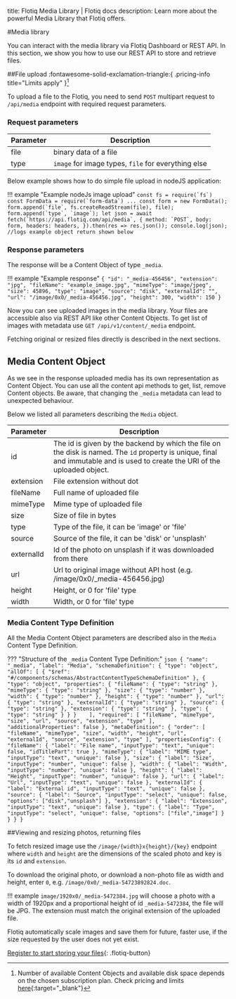 title: Flotiq Media Library | Flotiq docs
description: Learn more about the powerful Media Library that Flotiq offers.

#Media library

You can interact with the media library via Flotiq Dashboard or REST API. In this section, we show you how to use our REST API to store and retrieve files.

##File upload :fontawesome-solid-exclamation-triangle:{ .pricing-info title="Limits apply" }[^1]

To upload a file to the Flotiq, you need to send `POST` multipart request to `/api/media` endpoint with required request parameters.

### Request parameters

| Parameter | Description                                         |
| --------- | --------------------------------------------------- |
| file      | binary data of a file                               |
| type      | `image` for image types, `file` for everything else |

Below example shows how to do simple file upload in nodeJS application:

!!! example "Example nodeJs image upload"
    ```
    const fs = require(`fs`)
    const FormData = require(`form-data`)
    ...
    const form = new FormData();
    form.append(`file`, fs.createReadStream(file), file);
    form.append(`type`, `image`);
    let json = await fetch(`https://api.flotiq.com/api/media`, {
        method: `POST`,
        body: form,
        headers: headers,
    }).then(res => res.json());
    console.log(json); //logs example object return shown below
    ```

### Response parameters

The response will be a Content Object of type `_media`. 

!!! example "Example response"
    ```
    {
        "id": "_media-456456",
        "extension": "jpg",
        "fileName": "example_image.jpg",
        "mimeType": "image/jpeg",
        "size": 45896,
        "type": "image",
        "source": "disk",
        "externalId": "",
        "url": "/image/0x0/_media-456456.jpg",
        "height": 300,
        "width": 150
    }
    ```
    
Now you can see uploaded images in the media library. Your files are accessible also via REST API like other Content Objects. 
To get list of images with metadata use `GET /api/v1/content/_media` endpoint.

Fetching original or resized files directly is described in the next sections.


## Media Content Object

As we see in the response uploaded media has its own representation as Content Object. You can use all the content 
api methods to get, list, remove Content objects. Be aware, that changing the `_media` metadata can lead to unexpected behaviour.

Below we listed all parameters describing the `Media` object.

| Parameter  | Description |
| ---------- | ----------- |
| id         | The id is given by the backend by which the file on the disk is named. The `id` property is unique, final and immutable and is used to create the URI of the uploaded object. |
| extension  | File extension without dot |
| fileName   | Full name of uploaded file |
| mimeType   | Mime type of uploaded file |
| size       | Size of file in bytes |
| type       | Type of the file, it can be 'image' or 'file' |
| source     | Source of the file, it can be 'disk' or 'unsplash' |
| externalId | Id of the photo on unsplash if it was downloaded from there
| url        | Url to original image without API host (e.g. /image/0x0/_media-456456.jpg) |
| height     | Height, or 0 for 'file' type |
| width      | Width, or 0 for 'file' type |

### Media Content Type Definition

All the Media Content Object parameters are described also in the `Media` Content Type Definition.

??? "Structure of the `_media` Content Type Definition:"
    ```json
    {
        "name": "_media",
        "label": "Media",
        "schemaDefinition": {
            "type": "object",
            "allOf": [
                {
                    "$ref": "#/components/schemas/AbstractContentTypeSchemaDefinition"
                },
                {
                    "type": "object",
                    "properties": {
                        "fileName": {
                            "type": "string"
                        },
                        "mimeType": {
                            "type": "string"
                        },
                        "size": {
                            "type": "number"
                        },
                        "width": {
                            "type": "number"
                        },
                        "height": {
                            "type": "number"
                        },
                        "url": {
                            "type": "string"
                        },
                        "externalId": {
                            "type": "string"
                        },
                        "source": {
                            "type": "string"
                        },
                        "extension": {
                            "type": "string"
                        },
                        "type": {
                            "type": "string"
                        }
                    }
                }   
            ],
            "required": [
                "fileName",
                "mimeType",
                "size",
                "url",
                "source",
                "extension",
                "type"
            ],
            "additionalProperties": false
        },
        "metaDefinition": {
            "order": [
                "fileName",
                "mimeType",
                "size",
                "width",
                "height",
                "url",
                "externalId",
                "source",
                "extension",
                "type"
            ],
            "propertiesConfig": {
                "fileName": {
                    "label": "File name",
                    "inputType": "text",
                    "unique": false,
                    "idTitlePart": true
                },
                "mimeType": {
                    "label": "MIME type",
                    "inputType": "text",
                    "unique": false
                },
                "size": {
                    "label": "Size",
                    "inputType": "number",
                    "unique": false
                },
                "width": {
                    "label": "Width",
                    "inputType": "number",
                    "unique": false
                },
                "height": {
                    "label": "Height",
                    "inputType": "number",
                    "unique": false
                },
                "url": {
                    "label": "Url",
                    "inputType": "text",
                    "unique": false
                },
                "externalId": {
                    "label": "External id",
                    "inputType": "text",
                    "unique": false
                },
                "source": {
                    "label": "Source",
                    "inputType": "select",
                    "unique": false,
                    "options": ["disk","unsplash"]
                },
                "extension": {
                    "label": "Extension",
                    "inputType": "text",
                    "unique": false
                },
                "type": {
                    "label": "Type",
                    "inputType": "select",
                    "unique": false,
                    "options": ["file","image"]
                }
            }
        }
    }
    ```




##Viewing and resizing photos, returning files

To fetch resized image use the `/image/{width}x{height}/{key}` endpoint where 
`width` and `height` are the dimensions of the scaled photo and key is its `id` and `extension`. 

To download the original photo, or download a non-photo file as width and height, 
enter `0`, e.g. `/image/0x0/_media-54723892824.doc`.

!!! example 
    `image/1920x0/_media-5472384.jpg` will choose a photo with a width of 1920px and a proportional height of id `_media-5472384`, the file will be JPG. The extension must match the original extension of the uploaded file.
    
Flotiq automatically scale images and save them for future, faster use, if the size requested by the user does not yet exist.  

[Register to start storing your files](https://editor.flotiq.com/register.html){: .flotiq-button}

[^1]: Number of available Content Objects and available disk space depends on the chosen subscription plan. Check pricing and limits [here](https://flotiq.com/pricing){:target="_blank"}
